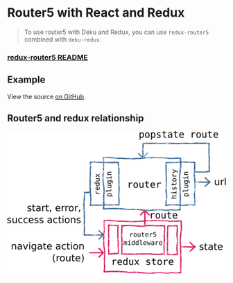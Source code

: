 # Router5 with React and Redux

> To use router5 with Deku and Redux, you can use `redux-router5` combined with `deku-redux`.

### [redux-router5 README](https://github.com/router5/redux-router5)

## Example

View the source [on GitHub](https://github.com/router5/examples/tree/master/apps/deku-redux).

<div id="app"></div>

## Router5 and redux relationship

![With redux](/img/router-redux.png)

